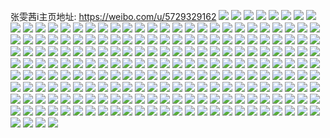 张雯茜i主页地址: https://weibo.com/u/5729329162 
![](https://wx4.sinaimg.cn/mw2000/006fJGeSly1h9gbkdutmhj30qz10h42a.jpg) 
![](https://wx4.sinaimg.cn/mw2000/006fJGeSly1h9gbkbtzbtj30y319g7a2.jpg) 
![](https://wx4.sinaimg.cn/mw2000/006fJGeSly1h9gbkecqr9j326b26a4qp.jpg) 
![](https://wx4.sinaimg.cn/mw2000/006fJGeSly1h9gbmo48g4j324k2qynkg.jpg) 
![](https://wx4.sinaimg.cn/mw2000/006fJGeSly1h9gblsnid8j31np1np7pk.jpg) 
![](https://wx4.sinaimg.cn/mw2000/006fJGeSgy1h8symkqhljj30u01hcguy.jpg) 
![](https://wx4.sinaimg.cn/mw2000/006fJGeSgy1h8syn0sa53j31hw1zsb2b.jpg) 
![](https://wx4.sinaimg.cn/mw2000/006fJGeSgy1h81mg1kcf5j30u01hcwv9.jpg) 
![](https://wx4.sinaimg.cn/mw2000/006fJGeSgy1h81mfk5wawj335s23uhdv.jpg) 
![](https://wx4.sinaimg.cn/mw2000/006fJGeSgy1h81mfl2eaej30u01hc10p.jpg) 
![](https://wx4.sinaimg.cn/mw2000/006fJGeSgy1h81mfhil6lj335s23uqv7.jpg) 
![](https://wx4.sinaimg.cn/mw2000/006fJGeSgy1h81mfrigvgj30u01hcqbw.jpg) 
![](https://wx4.sinaimg.cn/mw2000/006fJGeSgy1h81mfkp67oj30u01hcdo7.jpg) 
![](https://wx4.sinaimg.cn/mw2000/006fJGeSgy1h7om6vevwuj31sc2cue29.jpg) 
![](https://wx4.sinaimg.cn/mw2000/006fJGeSgy1h7om6qqr0lj32c033xqv5.jpg) 
![](https://wx4.sinaimg.cn/mw2000/006fJGeSgy1h7om6woqoij31sc2ek7wi.jpg) 
![](https://wx4.sinaimg.cn/mw2000/006fJGeSgy1h7om6un9l6j32c033v4qs.jpg) 
![](https://wx4.sinaimg.cn/mw2000/006fJGeSgy1h7om6pivgvj30zo1re170.jpg) 
![](https://wx4.sinaimg.cn/mw2000/006fJGeSgy1h7om6rjoocj31sc2dqhdt.jpg) 
![](https://wx4.sinaimg.cn/mw2000/006fJGeSgy1h7az4mgwgjj31401e04fo.jpg) 
![](https://wx4.sinaimg.cn/mw2000/006fJGeSgy1h7az4mxj9oj31401e0k3a.jpg) 
![](https://wx4.sinaimg.cn/mw2000/006fJGeSgy1h7az4nrbqoj32c0340nnm.jpg) 
![](https://wx4.sinaimg.cn/mw2000/006fJGeSgy1h7az4r17fcj32c02c0npd.jpg) 
![](https://wx4.sinaimg.cn/mw2000/006fJGeSgy1h7azihhz0tj30u00yogy6.jpg) 
![](https://wx4.sinaimg.cn/mw2000/006fJGeSgy1h7aziicy9cj32c02c0e81.jpg) 
![](https://wx4.sinaimg.cn/mw2000/006fJGeSgy1h7azijmaydj32c02c01ky.jpg) 
![](https://wx4.sinaimg.cn/mw2000/006fJGeSgy1h7azikh8hoj30td1447ea.jpg) 
![](https://wx4.sinaimg.cn/mw2000/006fJGeSgy1h7azild3v9j32c02c0x6p.jpg) 
![](https://wx4.sinaimg.cn/mw2000/006fJGeSgy1h0ah2j76lij32c02c0npe.jpg) 
![](https://wx4.sinaimg.cn/mw2000/006fJGeSgy1h544lthm7nj30u013vtgh.jpg) 
![](https://wx4.sinaimg.cn/mw2000/006fJGeSgy1h544lpj1d9j30u0500kca.jpg) 
![](https://wx4.sinaimg.cn/mw2000/006fJGeSgy1h544lsgld5j30u010vn3q.jpg) 
![](https://wx4.sinaimg.cn/mw2000/006fJGeSly1gx27ncizowj30u0184tf5.jpg) 
![](https://wx4.sinaimg.cn/mw2000/006fJGeSly1gx27nezgorj30u013q44f.jpg) 
![](https://wx4.sinaimg.cn/mw2000/006fJGeSly1gx27ne9obaj30u017e0zl.jpg) 
![](https://wx4.sinaimg.cn/mw2000/006fJGeSly1gx27nfikfsj30u01egagx.jpg) 
![](https://wx4.sinaimg.cn/mw2000/006fJGeSly1gxez7gmy09j30u01d4q8v.jpg) 
![](https://wx4.sinaimg.cn/mw2000/006fJGeSly1gwxlrr9az1j30r41c7n1d.jpg) 
![](https://wx4.sinaimg.cn/mw2000/006fJGeSly1gwxlrnxobpj30u0160ait.jpg) 
![](https://wx4.sinaimg.cn/mw2000/006fJGeSly1gwxlroadhuj30wi0mjdhv.jpg) 
![](https://wx4.sinaimg.cn/mw2000/006fJGeSly1gwxlrmlk9hj30u013qwmy.jpg) 
![](https://wx4.sinaimg.cn/mw2000/006fJGeSly1gwxlrppihrj30u01hctho.jpg) 
![](https://wx4.sinaimg.cn/mw2000/006fJGeSly1gwxlrqj08sj30u013ktgk.jpg) 
![](https://wx4.sinaimg.cn/mw2000/006fJGeSly1gwxlronh5pj30r21c5gsv.jpg) 
![](https://wx4.sinaimg.cn/mw2000/006fJGeSly1gwxlrp0u5cj30u013xag0.jpg) 
![](https://wx4.sinaimg.cn/mw2000/006fJGeSly1gwxlrrmmegj30u01hcjww.jpg) 
![](https://wx4.sinaimg.cn/mw2000/006fJGeSly1gwpkerfevgj30u00u0dms.jpg) 
![](https://wx4.sinaimg.cn/mw2000/006fJGeSly1gwpker1112j30u00u0n35.jpg) 
![](https://wx4.sinaimg.cn/mw2000/006fJGeSly1gwiifq0kxzj30u00u0dix.jpg) 
![](https://wx4.sinaimg.cn/mw2000/006fJGeSly1gwiifp9iw8j30u00u0tbf.jpg) 
![](https://wx4.sinaimg.cn/mw2000/006fJGeSly1gwg9fwy646j30u0140dls.jpg) 
![](https://wx4.sinaimg.cn/mw2000/006fJGeSly1gwct0l6639j31x11ljkj4.jpg) 
![](https://wx4.sinaimg.cn/mw2000/006fJGeSly1gwct0pp0t0j32bz2up1kx.jpg) 
![](https://wx4.sinaimg.cn/mw2000/006fJGeSly1gwct0kk9vwj32bz23e4qp.jpg) 
![](https://wx4.sinaimg.cn/mw2000/006fJGeSly1gwct0ngjhqj31ip1lch5a.jpg) 
![](https://wx4.sinaimg.cn/mw2000/006fJGeSly1gubgh4g235j62c0340hdv02.jpg) 
![](https://wx4.sinaimg.cn/mw2000/006fJGeSly1gubgh6iy3cj62c02c0hdt02.jpg) 
![](https://wx4.sinaimg.cn/mw2000/006fJGeSly1gubgh0iaf3j62c02c0x6r02.jpg) 
![](https://wx4.sinaimg.cn/mw2000/006fJGeSly1gubgh7mgqaj62c02c0u0x02.jpg) 
![](https://wx4.sinaimg.cn/mw2000/006fJGeSly1gubgh2is9kj62c0340hdu02.jpg) 
![](https://wx4.sinaimg.cn/mw2000/006fJGeSly1gubghag0c9j63402c0npe02.jpg) 
![](https://wx4.sinaimg.cn/mw2000/006fJGeSly1gubgh1dmt9j62ds1scnpd02.jpg) 
![](https://wx4.sinaimg.cn/mw2000/006fJGeSly1gubgh5g4mmj62vh23w1ky02.jpg) 
![](https://wx4.sinaimg.cn/mw2000/006fJGeSly1gubgh8u4saj62c0340x6r02.jpg) 
![](https://wx4.sinaimg.cn/mw2000/006fJGeSly1gu604qinjnj30u0140dox.jpg) 
![](https://wx4.sinaimg.cn/mw2000/006fJGeSly1gu604pw1isj31810u0n7u.jpg) 
![](https://wx4.sinaimg.cn/mw2000/006fJGeSly1gu6061ao8qj31400u0tgk.jpg) 
![](https://wx4.sinaimg.cn/mw2000/006fJGeSly1gu60626ktnj30u0140agt.jpg) 
![](https://wx4.sinaimg.cn/mw2000/006fJGeSly1gtc2qbihq8j30u00u040z.jpg) 
![](https://wx4.sinaimg.cn/mw2000/006fJGeSly1gt2ynf911dj31o0280npd.jpg) 
![](https://wx4.sinaimg.cn/mw2000/006fJGeSly1gt2ync96hkj30yi22on8v.jpg) 
![](https://wx4.sinaimg.cn/mw2000/006fJGeSly1gt2yne9lndj32c02c07wi.jpg) 
![](https://wx4.sinaimg.cn/mw2000/006fJGeSly1gt2ynfuylbj31sc2dshdt.jpg) 
![](https://wx4.sinaimg.cn/mw2000/006fJGeSly1gt2ynd71pvj32c0340qv6.jpg) 
![](https://wx4.sinaimg.cn/mw2000/006fJGeSly1gt2ynj00y8j32c03404qq.jpg) 
![](https://wx4.sinaimg.cn/mw2000/006fJGeSly1gt2ync0pebj30tm1gnwv5.jpg) 
![](https://wx4.sinaimg.cn/mw2000/006fJGeSly1gt2ynhlicpj32bz2bzqv6.jpg) 
![](https://wx4.sinaimg.cn/mw2000/006fJGeSly1gt2ynk4dftj32c0340u0x.jpg) 
![](https://wx4.sinaimg.cn/mw2000/006fJGeSly1gijpcxou7zj33402c07wi.jpg) 
![](https://wx4.sinaimg.cn/mw2000/006fJGeSly1ggjxuujqngj30u01sy7wp.jpg) 
![](https://wx4.sinaimg.cn/mw2000/006fJGeSly1ggjxuej6umj30u0140dm2.jpg) 
![](https://wx4.sinaimg.cn/mw2000/006fJGeSly1gfwpf21ej6j319a1kwkbv.jpg) 
![](https://wx4.sinaimg.cn/mw2000/006fJGeSly1gfqwf9zh7yj30u00z6dos.jpg) 
![](https://wx4.sinaimg.cn/mw2000/006fJGeSly1gfqwfanajej30u00u011m.jpg) 
![](https://wx4.sinaimg.cn/mw2000/006fJGeSly1gfqwfbg3bej30u0140jwd.jpg) 
![](https://wx4.sinaimg.cn/mw2000/006fJGeSly1gfqwfayiegj30u00u0ah8.jpg) 
![](https://wx4.sinaimg.cn/mw2000/006fJGeSly1gfqwf9nebyj30u00u0q8k.jpg) 
![](https://wx4.sinaimg.cn/mw2000/006fJGeSly1gfqwfcrlnaj313m0u015g.jpg) 
![](https://wx4.sinaimg.cn/mw2000/006fJGeSly1gfqwfbwt46j30u00v1qfx.jpg) 
![](https://wx4.sinaimg.cn/mw2000/006fJGeSly1gfqwfa8rg1j30u00u0qc0.jpg) 
![](https://wx4.sinaimg.cn/mw2000/006fJGeSly1gfqwfcfcekj30u01hcdz7.jpg) 
![](https://wx4.sinaimg.cn/mw2000/006fJGeSly1gfghcr2lbhj31w01w01ky.jpg) 
![](https://wx4.sinaimg.cn/mw2000/006fJGeSly1geun3v3q67j31li1liu0x.jpg) 
![](https://wx4.sinaimg.cn/mw2000/006fJGeSly1geun3wfqx3j31w01w0000.jpg) 
![](https://wx4.sinaimg.cn/mw2000/006fJGeSly1geun3sapq1j32c02c0kjl.jpg) 
![](https://wx4.sinaimg.cn/mw2000/006fJGeSly1geun3x1vavj30u01hc4eh.jpg) 
![](https://wx4.sinaimg.cn/mw2000/006fJGeSly1gebnkiq7quj33402c0hdu.jpg) 
![](https://wx4.sinaimg.cn/mw2000/006fJGeSly1gdrcu8lw0rj30us0u00zu.jpg) 
![](https://wx4.sinaimg.cn/mw2000/006fJGeSly1gdrcu9fluuj30u80u0dod.jpg) 
![](https://wx4.sinaimg.cn/mw2000/006fJGeSly1gdrcu88bldj30u00u0gsw.jpg) 
![](https://wx4.sinaimg.cn/mw2000/006fJGeSly1gdrcuals69j31400u0wnc.jpg) 
![](https://wx4.sinaimg.cn/mw2000/006fJGeSly1gdbr4r757qj30yi22oe81.jpg) 
![](https://wx4.sinaimg.cn/mw2000/006fJGeSly1gdacigw7pwj30rs149gre.jpg) 
![](https://wx4.sinaimg.cn/mw2000/006fJGeSly1gd6nn43ldbj30u01407a8.jpg) 
![](https://wx4.sinaimg.cn/mw2000/006fJGeSly1gd6nn0ygs6j31400u0104.jpg) 
![](https://wx4.sinaimg.cn/mw2000/006fJGeSly1gck7izof4dj30yi22o7wn.jpg) 
![](https://wx4.sinaimg.cn/mw2000/006fJGeSly1gck7jg0dc5j30yi22ou0z.jpg) 
![](https://wx4.sinaimg.cn/mw2000/006fJGeSly1gc3qktebguj32c02c01kx.jpg) 
![](https://wx4.sinaimg.cn/mw2000/006fJGeSly1gc3qkwvgmhj32c02c01kx.jpg) 
![](https://wx4.sinaimg.cn/mw2000/006fJGeSly1gbz2aku4kmj32c02c0kjl.jpg) 
![](https://wx4.sinaimg.cn/mw2000/006fJGeSly1gbu6di2dnyj30rs334npd.jpg) 
![](https://wx4.sinaimg.cn/mw2000/006fJGeSly1gbiyeyzpk6j30m806sdgr.jpg) 
![](https://wx4.sinaimg.cn/mw2000/006fJGeSly1gbdxwu69fuj30u00u079z.jpg) 
![](https://wx4.sinaimg.cn/mw2000/006fJGeSly1gbdxwvgmesj30u00u0wkw.jpg) 
![](https://wx4.sinaimg.cn/mw2000/006fJGeSly1gausozm9hqj30u00u0tgw.jpg) 
![](https://wx4.sinaimg.cn/mw2000/006fJGeSgy1gahgb3c2ukj31f01w0npd.jpg) 
![](https://wx4.sinaimg.cn/mw2000/006fJGeSgy1gahgb4xvycj31em1unhdt.jpg) 
![](https://wx4.sinaimg.cn/mw2000/006fJGeSgy1gahgb6brv9j31f01w0npd.jpg) 
![](https://wx4.sinaimg.cn/mw2000/006fJGeSgy1gahgb8rxctj31w01w0b2a.jpg) 
![](https://wx4.sinaimg.cn/mw2000/006fJGeSgy1gahgbak4knj30rs1ji4qp.jpg) 
![](https://wx4.sinaimg.cn/mw2000/006fJGeSgy1gahgbooau7j31f01qb4qp.jpg) 
![](https://wx4.sinaimg.cn/mw2000/006fJGeSgy1gahgb0s9dpj31w01ohhdt.jpg) 
![](https://wx4.sinaimg.cn/mw2000/006fJGeSgy1gahgbjbs4kj31w01f0x6p.jpg) 
![](https://wx4.sinaimg.cn/mw2000/006fJGeSgy1gahgbpxjhhj30yi1sl4b7.jpg) 
![](https://wx4.sinaimg.cn/mw2000/006fJGeSgy1gah1k740bzj32c0340npf.jpg) 
![](https://wx4.sinaimg.cn/mw2000/006fJGeSgy1gah1k8xj4lj32c03404qq.jpg) 
![](https://wx4.sinaimg.cn/mw2000/006fJGeSgy1gah1karu17j32c0340kjm.jpg) 
![](https://wx4.sinaimg.cn/mw2000/006fJGeSgy1gah1kf5rxpj32c03404qq.jpg) 
![](https://wx4.sinaimg.cn/mw2000/006fJGeSgy1gah1kdcl8uj32c0340b2a.jpg) 
![](https://wx4.sinaimg.cn/mw2000/006fJGeSgy1gah1khe6wij33402c07wj.jpg) 
![](https://wx4.sinaimg.cn/mw2000/006fJGeSly1ga9rebtd1tj30u00u014r.jpg) 
![](https://wx4.sinaimg.cn/mw2000/006fJGeSly1ga9rec5ngqj30u01hc13r.jpg) 
![](https://wx4.sinaimg.cn/mw2000/006fJGeSly1ga8go3qfioj30u0121tfn.jpg) 
![](https://wx4.sinaimg.cn/mw2000/006fJGeSly1ga62ew1wjjj30u0140tgl.jpg) 
![](https://wx4.sinaimg.cn/mw2000/006fJGeSly1ga3ys30wvmj30u0140gnz.jpg) 
![](https://wx4.sinaimg.cn/mw2000/006fJGeSly1g9uffleo51j31h02m8hdt.jpg) 
![](https://wx4.sinaimg.cn/mw2000/006fJGeSly1g9ew9y7u9ej30yi22oaiw.jpg) 
![](https://wx4.sinaimg.cn/mw2000/006fJGeSly1g9ew9wubn5j30yi22o7wh.jpg) 
![](https://wx4.sinaimg.cn/mw2000/006fJGeSgy1g94cw0ajegj31sc1i31kx.jpg) 
![](https://wx4.sinaimg.cn/mw2000/006fJGeSgy1g94cwgb34pj327t298kjl.jpg) 
![](https://wx4.sinaimg.cn/mw2000/006fJGeSgy1g927ij6ocej30u01hcniz.jpg) 
![](https://wx4.sinaimg.cn/mw2000/006fJGeSgy1g927l2ten0j30qh0z5n64.jpg) 
![](https://wx4.sinaimg.cn/mw2000/006fJGeSgy1g8zqrngkxnj30u00u0nco.jpg) 
![](https://wx4.sinaimg.cn/mw2000/006fJGeSgy1g8zqrldnaxj30u00u011d.jpg) 
![](https://wx4.sinaimg.cn/mw2000/006fJGeSgy1g8cfcacgufj30u00u0dso.jpg) 
![](https://wx4.sinaimg.cn/mw2000/006fJGeSly1g7xdnwe1plj30u00u0dnm.jpg) 
![](https://wx4.sinaimg.cn/mw2000/006fJGeSly1g7xdpo8ovmj30u0140gsf.jpg) 
![](https://wx4.sinaimg.cn/mw2000/006fJGeSly1g7xdnxnr17j30u00u0469.jpg) 
![](https://wx4.sinaimg.cn/mw2000/006fJGeSly1g7xdnz62s4j30u00u0dmi.jpg) 
![](https://wx4.sinaimg.cn/mw2000/006fJGeSly1g7xdnv2vwoj30u00u0n79.jpg) 
![](https://wx4.sinaimg.cn/mw2000/006fJGeSly1g7xdo0c7emj30u00u0do7.jpg) 
![](https://wx4.sinaimg.cn/mw2000/006fJGeSly1g7xdo2rbh3j30u00u0dom.jpg) 
![](https://wx4.sinaimg.cn/mw2000/006fJGeSly1g7xdntsn37j30u00u0n5l.jpg) 
![](https://wx4.sinaimg.cn/mw2000/006fJGeSly1g7xdo3u1uxj30u00u0gqd.jpg) 
![](https://wx4.sinaimg.cn/mw2000/006fJGeSly1g7oajxitodj30z81dbws8.jpg) 
![](https://wx4.sinaimg.cn/mw2000/006fJGeSly1g7ml7gyg8mj30qo0qo429.jpg) 
![](https://wx4.sinaimg.cn/mw2000/006fJGeSly1g7klv5wxiyj32c02c0kjl.jpg) 
![](https://wx4.sinaimg.cn/mw2000/006fJGeSly1g7kluwbxztj30u00u013n.jpg) 
![](https://wx4.sinaimg.cn/mw2000/006fJGeSly1g7klv1fg2xj32c02c01ky.jpg) 
![](https://wx4.sinaimg.cn/mw2000/006fJGeSly1g7klv2y7rrj30u01hcwpx.jpg) 
![](https://wx4.sinaimg.cn/mw2000/006fJGeSly1g7kluu6n15j32c02c0b29.jpg) 
![](https://wx4.sinaimg.cn/mw2000/006fJGeSly1g7klv7jbu6j30u01hc4cc.jpg) 
![](https://wx4.sinaimg.cn/mw2000/006fJGeSly1g7klvb5rm1j32c02c0hdt.jpg) 
![](https://wx4.sinaimg.cn/mw2000/006fJGeSly1g7klvfp2vcj32c02c0npd.jpg) 
![](https://wx4.sinaimg.cn/mw2000/006fJGeSly1g7klvka19pj32c02c0npd.jpg) 
![](https://wx4.sinaimg.cn/mw2000/006fJGeSly1g7jmuwky3aj31sc1scu0x.jpg) 
![](https://wx4.sinaimg.cn/mw2000/006fJGeSly1g7jmv0pdnpj31sc1sc7wi.jpg) 
![](https://wx4.sinaimg.cn/mw2000/006fJGeSly1g7dyigjh00j30yh0q442q.jpg) 
![](https://wx4.sinaimg.cn/mw2000/006fJGeSly1g6ccusxu9nj31sc2ds1l0.jpg) 
![](https://wx4.sinaimg.cn/mw2000/006fJGeSly1g4zqhxr028j32801hcqqj.jpg) 
![](https://wx4.sinaimg.cn/mw2000/006fJGeSgy1g4xiidu5guj316o16me81.jpg) 
![](https://wx4.sinaimg.cn/mw2000/006fJGeSgy1g4xiicrof9j316o16m7wh.jpg) 
![](https://wx4.sinaimg.cn/mw2000/006fJGeSly1g4qbh4ytcxj31400u0wu8.jpg) 
![](https://wx4.sinaimg.cn/mw2000/006fJGeSly1g43zv0yk3uj30yi22ox6v.jpg) 
![](https://wx4.sinaimg.cn/mw2000/006fJGeSly1g3sdbidrbkj30u0140dqj.jpg) 
![](https://wx4.sinaimg.cn/mw2000/006fJGeSgy1g2o4h4u9dgj326i26iu0x.jpg) 
![](https://wx4.sinaimg.cn/mw2000/006fJGeSgy1g2o4i1t8f9j31ra1yq4qq.jpg) 
![](https://wx4.sinaimg.cn/mw2000/006fJGeSgy1g2o4iix04ej326i26i7wi.jpg) 
![](https://wx4.sinaimg.cn/mw2000/006fJGeSgy1g2o4ix4zb2j31w02iob29.jpg) 
![](https://wx4.sinaimg.cn/mw2000/006fJGeSgy1g2qdxkl9wwj32c02c0e82.jpg) 
![](https://wx4.sinaimg.cn/mw2000/006fJGeSgy1g2o4gkjhi6j32eo1t04qq.jpg) 
![](https://wx4.sinaimg.cn/mw2000/006fJGeSly1g2qdxoqtt7j31j41w0b29.jpg) 
![](https://wx4.sinaimg.cn/mw2000/006fJGeSly1g2qdxqw5xdj31f01v8e6s.jpg) 
![](https://wx4.sinaimg.cn/mw2000/006fJGeSly1g2qdxuxb32j31ek2iux6p.jpg) 
![](https://wx4.sinaimg.cn/mw2000/006fJGeSgy1g2jfmah3bij31w01w0x6p.jpg) 
![](https://wx4.sinaimg.cn/mw2000/006fJGeSly1g26r12urc8j30u00u00xm.jpg) 
![](https://wx4.sinaimg.cn/mw2000/006fJGeSly1g1eztgbblwj31f01vg4qq.jpg) 
![](https://wx4.sinaimg.cn/mw2000/006fJGeSly1g13csuijqkj31o0280x6p.jpg) 
![](https://wx4.sinaimg.cn/mw2000/006fJGeSly1g0hi0f2hmpj30u00wtk0x.jpg) 
![](https://wx4.sinaimg.cn/mw2000/006fJGeSly1g0hi0geqxaj31400u0k3f.jpg) 
![](https://wx4.sinaimg.cn/mw2000/006fJGeSly1g0hi0hl257j30u00xngwt.jpg) 
![](https://wx4.sinaimg.cn/mw2000/006fJGeSly1g0hi0iuh7lj30u00xbqdx.jpg) 
![](https://wx4.sinaimg.cn/mw2000/006fJGeSly1fzwl82fxldj30ku0ku41c.jpg) 
![](https://wx4.sinaimg.cn/mw2000/006fJGeSly1fzwl817zhoj31o0280kjl.jpg) 
![](https://wx4.sinaimg.cn/mw2000/006fJGeSly1fzwl868t9qj31o027vx6p.jpg) 
![](https://wx4.sinaimg.cn/mw2000/006fJGeSly1fyzhwcjf55j30kt0cctcs.jpg) 
![](https://wx4.sinaimg.cn/mw2000/006fJGeSly1fwnmf06yflj30ku0kugp6.jpg) 
![](https://wx4.sinaimg.cn/mw2000/006fJGeSly1fw8h0igrn1j30zk0qoq84.jpg) 
![](https://wx4.sinaimg.cn/mw2000/006fJGeSly1fw8h0ju0z6j30qo0qo77d.jpg) 
![](https://wx4.sinaimg.cn/mw2000/006fJGeSly1fw3vyumuncj30qo0qoted.jpg) 
![](https://wx4.sinaimg.cn/mw2000/006fJGeSly1fv8v77qg0wj33402c0b2b.jpg) 
![](https://wx4.sinaimg.cn/mw2000/006fJGeSly1fv8v7paj7ij334023k1kz.jpg) 
![](https://wx4.sinaimg.cn/mw2000/006fJGeSly1fv8v7jkp81j33402ah1l0.jpg) 
![](https://wx4.sinaimg.cn/mw2000/006fJGeSly1fv8v7cldpyj32c03404qq.jpg) 
![](https://wx4.sinaimg.cn/mw2000/006fJGeSly1fv8v7ux48dj33401t5e82.jpg) 
![](https://wx4.sinaimg.cn/mw2000/006fJGeSly1fv8v89ksrqj32c03401ky.jpg) 
![](https://wx4.sinaimg.cn/mw2000/006fJGeSly1fv8v84cm1yj30qo0xg4g7.jpg) 
![](https://wx4.sinaimg.cn/mw2000/006fJGeSly1fv8v80qewyj33402c01kz.jpg) 
![](https://wx4.sinaimg.cn/mw2000/006fJGeSly1fv8v8ch588j30qo0zkqli.jpg) 
![](https://wx4.sinaimg.cn/mw2000/006fJGeSly1fus5btnkmtj30ku0kuq7y.jpg) 
![](https://wx4.sinaimg.cn/mw2000/006fJGeSly1fus5bwrc71j30ku0kun2k.jpg) 
![](https://wx4.sinaimg.cn/mw2000/006fJGeSly1fsq0hfzb5gj31qg1qgnen.jpg) 
